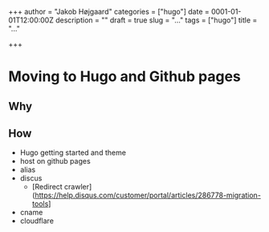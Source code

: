 +++
author = "Jakob Højgaard"
categories = ["hugo"]
date = 0001-01-01T12:00:00Z
description = ""
draft = true
slug = "..."
tags = ["hugo"]
title = "..."

+++

# Moving to Hugo and Github pages

## Why

## How

- Hugo getting started and theme
- host on github pages
- alias
- discus
  - [Redirect crawler](https://help.disqus.com/customer/portal/articles/286778-migration-tools]
- cname
- cloudflare

